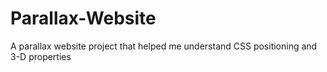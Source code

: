 # Parallax-Website
A parallax website project that helped me understand CSS positioning and 3-D properties
